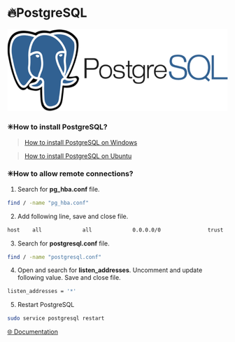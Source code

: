# 🔥PostgreSQL

<img alt="postgres" width="700px" src="/assets/images/postgresql.png" />

### ✳How to install PostgreSQL?

> [How to install PostgreSQL on Windows](https://www.postgresqltutorial.com/install-postgresql/)

> [How to install PostgreSQL on Ubuntu](https://www.digitalocean.com/community/tutorials/how-to-install-and-use-postgresql-on-ubuntu-18-04)

### ✳How to allow remote connections?

1. Search for **pg_hba.conf** file.

```bash
find / -name "pg_hba.conf"
```

2. Add following line, save and close file.

```bash
host    all             all             0.0.0.0/0               trust
```

3. Search for **postgresql.conf** file.

```bash
find / -name "postgresql.conf"
```

4. Open and search for **listen_addresses**. Uncomment and update following value. Save and close file.

```bash
listen_addresses = '*'
```

5. Restart PostgreSQL

```bash
sudo service postgresql restart
```

[🌐 Documentation](https://docs.boundlessgeo.com/suite/1.1.1/dataadmin/pgGettingStarted/firstconnect.html#allowing-remote-connections)
